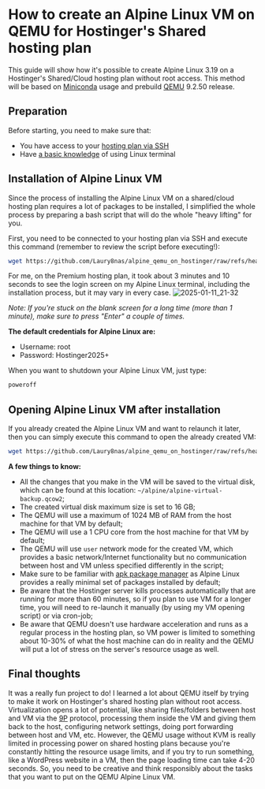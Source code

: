 # How to create an Alpine Linux VM on QEMU for Hostinger's Shared hosting plan
This guide will show how it's possible to create Alpine Linux 3.19  on a Hostinger's Shared/Cloud hosting plan without root access. This method will be based on [Miniconda](https://docs.anaconda.com/miniconda/ "Miniconda") usage and prebuild [QEMU](https://github.com/qemu/qemu "QEMU") 9.2.50 release.

## Preparation

Before starting, you need to make sure that:
- You have access to your [hosting plan via SSH](https://support.hostinger.com/en/articles/1583245-how-to-connect-to-a-hosting-plan-via-ssh "hosting plan via SSH")
- Have [a basic knowledge](https://www.hostinger.com/tutorials/linux-commands "a basic knowledge") of using Linux terminal

## Installation of Alpine Linux VM

Since the process of installing the Alpine Linux VM on a shared/cloud hosting plan requires a lot of packages to be installed, I simplified the whole process by preparing a bash script that will do the whole "heavy lifting" for you.

First, you need to be connected to your hosting plan via SSH and execute this command (remember to review the script before executing!):
```bash
wget https://github.com/Laury8nas/alpine_qemu_on_hostinger/raw/refs/heads/main/create_alpine_vm.sh && chmod +x create_alpine_vm.sh && ./create_alpine_vm.sh
```

For me, on the Premium hosting plan, it took about 3 minutes and 10 seconds to see the login screen on my Alpine Linux terminal, including the installation process, but it may vary in every case.
![2025-01-11_21-32](https://github.com/user-attachments/assets/77af0924-843c-41a4-8cd5-93643d61b928)

*Note: If you're stuck on the blank screen for a long time (more than 1 minute), make sure to press "Enter" a couple of times.*

**The default credentials for Alpine Linux are:**
- Username: root
- Password: Hostinger2025+

When you want to shutdown your Alpine Linux VM, just type:
```bash
poweroff
```

## Opening Alpine Linux VM after installation

If you already created the Alpine Linux VM and want to relaunch it later, then you can simply execute this command to open the already created VM:
```bash
wget https://github.com/Laury8nas/alpine_qemu_on_hostinger/raw/refs/heads/main/open_alpine_vm.sh && chmod +x open_alpine_vm.sh && ./open_alpine_vm.sh
```

**A few things to know:**
- All the changes that you make in the VM will be saved to the virtual disk, which can be found at this location:  `~/alpine/alpine-virtual-backup.qcow2`;
- The created virtual disk maximum size is set to 16 GB;
- The QEMU will use a maximum of 1024 MB of RAM from the host machine for that VM by default;
- The QEMU will use a 1 CPU core from the host machine for that VM by default;
- The QEMU will use `user` network mode for the created VM, which provides a basic network/Internet functionality but no communication between host and VM unless specified differently in the script;
- Make sure to be familiar with [apk package manager](https://wiki.alpinelinux.org/wiki/Alpine_Package_Keeper "apk package manager") as Alpine Linux provides a really minimal set of packages installed by default;
- Be aware that the Hostinger server kills processes automatically that are running for more than 60 minutes, so if you plan to use VM for a longer time, you will need to re-launch it manually (by using my VM opening script) or via cron-job;
- Be aware that QEMU doesn't use hardware acceleration and runs as a regular process in the hosting plan, so VM power is limited to something about 10-30% of what the host machine can do in reality and the QEMU will put a lot of stress on the server's resource usage as well.

## Final thoughts

It was a really fun project to do! I learned a lot about QEMU itself by trying to make it work on Hostinger's shared hosting plan without root access. Virtualization opens a lot of potential, like sharing files/folders between host and VM via the [9P](https://wiki.qemu.org/Documentation/9p "9P") protocol, processing them inside the VM and giving them back to the host, configuring network settings, doing port forwarding between host and VM, etc. However, the QEMU usage without KVM is really limited in processing power on shared hosting plans because you're constantly hitting the resource usage limits, and if you try to run something, like a WordPress website in a VM, then the page loading time can take 4-20 seconds. So, you need to be creative and think responsibly about the tasks that you want to put on the QEMU Alpine Linux VM.
